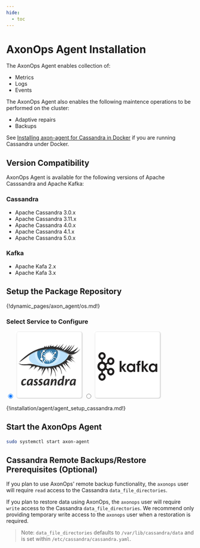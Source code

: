 ```yaml
---
hide:
  - toc
---
```


# AxonOps Agent Installation

The AxonOps Agent enables collection of:

* Metrics
* Logs
* Events

The AxonOps Agent also enables the following maintence operations to be performed on the cluster:

* Adaptive repairs
* Backups

See [Installing axon-agent for Cassandra in Docker](./docker.md) if you are running Cassandra under Docker.

## Version Compatibility

AxonOps Agent is available for the following versions of Apache Casssandra and Apache Kafka:

### Cassandra

* Apache Cassandra 3.0.x
* Apache Cassandra 3.11.x
* Apache Cassandra 4.0.x
* Apache Cassandra 4.1.x
* Apache Cassandra 5.0.x

### Kafka

* Apache Kafa 2.x
* Apache Kafa 3.x


## Setup the Package Repository

{!dynamic_pages/axon_agent/os.md!}

### Select Service to Configure

<label>
  <input type="radio" id="Cassandra" name="Service" onChange="updateService()" checked=true />
  <img src="/get_started/cassandra.png" class="skip-lightbox" width="180px" height="180px">
</label>
<label>
  <input type="radio" id="Kafka" name="Service" onChange="updateService()" />
  <img src="/get_started/kafka.png" class="skip-lightbox" width="180px" height="180px">
</label>

<div id="CassandraDiv" name="service_div" markdown="1">

{!installation/agent/agent_setup_cassandra.md!}

</div>

<div id="KafkaDiv" name="service_div" style="display:none" markdown="1">

{!installation/agent/agent_setup_kafka.md!}

</div>

## Start the AxonOps Agent

``` bash
sudo systemctl start axon-agent
```

<div id="CassandraDiv" name="service_div" markdown="1">

## Cassandra Remote Backups/Restore Prerequisites (Optional)

If you plan to use AxonOps' remote backup functionality, the `axonops` user will require `read` access to the Cassandra `data_file_directories`.

If you plan to restore data using AxonOps, the `axonops` user will require `write` access to the Cassandra `data_file_directories`.
We recommend only providing temporary write access to the `axonops` user when a restoration is required.

> Note: `data_file_directories` defaults to `/var/lib/cassandra/data` and is set within `/etc/cassandra/cassandra.yaml`.

</div>
